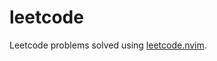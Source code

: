 # leetcode

Leetcode problems solved using [leetcode.nvim](https://github.com/kawre/leetcode.nvim).
